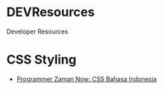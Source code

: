# DEVResources

Developer Resources

# CSS Styling

- [Programmer Zaman Now: CSS Bahasa Indonesia](https://youtu.be/nm-r8-JLDvE)
